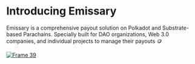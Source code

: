# Introducing Emissary
Emissary is a comprehensive payout solution on Polkadot and Substrate-based Parachains. Specially built for DAO organizations, Web 3.0 companies, and individual projects to manage their payouts 🪙

[![Frame 39](https://github.com/Zhixuan0318/Emissary/assets/69501009/4e62c093-6844-4801-aa72-1b24b21954f2)](https://youtu.be/4c5P_UlpXos)

